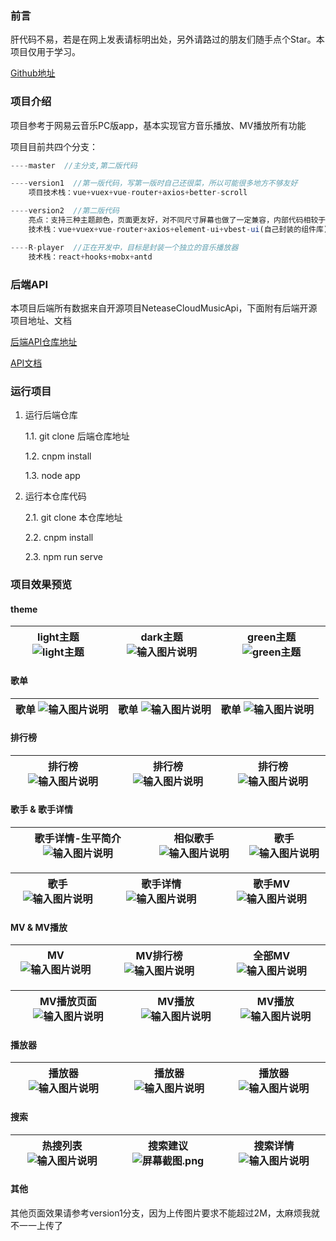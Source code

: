 ### 前言

肝代码不易，若是在网上发表请标明出处，另外请路过的朋友们随手点个Star。本项目仅用于学习。 

[Github地址](https://github.com/daoshengfu/Vue-NeteaseCloud-WebMusicApp)

### 项目介绍

项目参考于网易云音乐PC版app，基本实现官方音乐播放、MV播放所有功能

项目目前共四个分支：

```js
----master  //主分支,第二版代码

----version1  //第一版代码，写第一版时自己还很菜，所以可能很多地方不够友好
    项目技术栈：vue+vuex+vue-router+axios+better-scroll

----version2  //第二版代码
    亮点：支持三种主题颜色，页面更友好，对不同尺寸屏幕也做了一定兼容，内部代码相较于第一版也有比较大的优化
    技术栈：vue+vuex+vue-router+axios+element-ui+vbest-ui(自己封装的组件库)+postcss-pxtorem+vue-lazyload

----R-player  //正在开发中，目标是封装一个独立的音乐播放器
    技术栈：react+hooks+mobx+antd
```

### 后端API

本项目后端所有数据来自开源项目NeteaseCloudMusicApi，下面附有后端开源项目地址、文档

[后端API仓库地址](https://github.com/Binaryify/NeteaseCloudMusicApi)     

[API文档](https://neteasecloudmusicapi.vercel.app/#/)

### 运行项目

1. 运行后端仓库

    1.1. git clone 后端仓库地址

    1.2. cnpm install

    1.3. node app

2. 运行本仓库代码

    2.1. git clone 本仓库地址

    2.2. cnpm install

    2.3. npm run serve


### 项目效果预览

#### theme

| light主题 ![light主题](https://images.gitee.com/uploads/images/2021/0220/010130_4d87a5cc_7602838.png "屏幕截图.png") |dark主题 ![输入图片说明](https://images.gitee.com/uploads/images/2021/0220/010446_948f5ca8_7602838.png "屏幕截图.png")  |green主题 ![green主题](https://images.gitee.com/uploads/images/2021/0220/010217_f5b63600_7602838.png "屏幕截图.png")  |
|---|---|---|

#### 歌单

|歌单 ![输入图片说明](https://images.gitee.com/uploads/images/2021/0220/012658_5ed1ddbd_7602838.png "屏幕截图.png")  |歌单 ![输入图片说明](https://images.gitee.com/uploads/images/2021/0220/012731_f5e25966_7602838.png "屏幕截图.png")  |歌单 ![输入图片说明](https://images.gitee.com/uploads/images/2021/0220/012757_ff06b553_7602838.png "屏幕截图.png")  |
|---|---|---|

#### 排行榜

| 排行榜 ![输入图片说明](https://images.gitee.com/uploads/images/2021/0220/012935_bfaa3065_7602838.png "屏幕截图.png") |排行榜  ![输入图片说明](https://images.gitee.com/uploads/images/2021/0220/012953_9857b7de_7602838.png "屏幕截图.png") |排行榜  ![输入图片说明](https://images.gitee.com/uploads/images/2021/0220/013025_ab2d440c_7602838.png "屏幕截图.png") |
|---|---|---|

#### 歌手 & 歌手详情

|歌手详情-生平简介 ![输入图片说明](https://images.gitee.com/uploads/images/2021/0220/013344_9814ade8_7602838.png "屏幕截图.png")  |相似歌手 ![输入图片说明](https://images.gitee.com/uploads/images/2021/0220/013406_7e7f7857_7602838.png "屏幕截图.png")  |歌手 ![输入图片说明](https://images.gitee.com/uploads/images/2021/0220/013535_bcfe5162_7602838.png "屏幕截图.png")  |
|---|---|---|

|歌手 ![输入图片说明](https://images.gitee.com/uploads/images/2021/0220/013125_8983bc8c_7602838.png "屏幕截图.png")  |歌手详情 ![输入图片说明](https://images.gitee.com/uploads/images/2021/0220/013215_106bb0f4_7602838.png "屏幕截图.png")  |歌手MV![输入图片说明](https://images.gitee.com/uploads/images/2021/0220/013229_77cba857_7602838.png "屏幕截图.png")   |
|---|---|---|

#### MV & MV播放

|MV ![输入图片说明](https://images.gitee.com/uploads/images/2021/0220/013609_7afb2cbd_7602838.png "屏幕截图.png") |MV排行榜 ![输入图片说明](https://images.gitee.com/uploads/images/2021/0220/013638_8e75f908_7602838.png "屏幕截图.png")  |全部MV ![输入图片说明](https://images.gitee.com/uploads/images/2021/0220/013700_f95da2ea_7602838.png "屏幕截图.png")  |
|---|---|---|

|MV播放页面 ![输入图片说明](https://images.gitee.com/uploads/images/2021/0220/013833_1052918e_7602838.png "屏幕截图.png")   |MV播放  ![输入图片说明](https://images.gitee.com/uploads/images/2021/0220/014010_56ae1105_7602838.png "屏幕截图.png") | MV播放  ![输入图片说明](https://images.gitee.com/uploads/images/2021/0220/014044_e582c372_7602838.png "屏幕截图.png")|
|---|---|---|

#### 播放器

|播放器  ![输入图片说明](https://images.gitee.com/uploads/images/2021/0220/014825_ee2d1475_7602838.png "屏幕截图.png") |播放器 ![输入图片说明](https://images.gitee.com/uploads/images/2021/0220/014929_db8070a9_7602838.png "屏幕截图.png")  |播放器![输入图片说明](https://images.gitee.com/uploads/images/2021/0220/020325_1b835cc2_7602838.png "屏幕截图.png")|
|---|---|---|

#### 搜索

|热搜列表  ![输入图片说明](https://images.gitee.com/uploads/images/2021/0220/020400_1de6b893_7602838.png "屏幕截图.png") | 搜索建议 ![](https://images.gitee.com/uploads/images/2021/0220/020436_e04c6aec_7602838.png "屏幕截图.png")  |搜索详情  ![输入图片说明](https://images.gitee.com/uploads/images/2021/0220/020512_2b796716_7602838.png "屏幕截图.png") |
|---|---|---|

#### 其他

其他页面效果请参考version1分支，因为上传图片要求不能超过2M，太麻烦我就不一一上传了